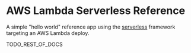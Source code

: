 AWS Lambda Serverless Reference
===============================

A simple "hello world" reference app using the [serverless][] framework targeting an AWS Lambda deploy.

TODO_REST_OF_DOCS

[serverless]: https://serverless.com/

